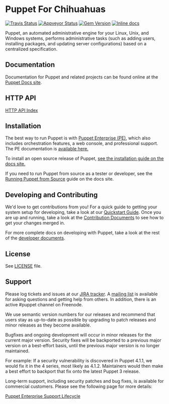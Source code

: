 Puppet For Chihuahuas
======

[![Travis Status](https://travis-ci.org/puppetlabs/puppet.svg?branch=master)](https://travis-ci.org/puppetlabs/puppet)
[![Appveyor Status](https://ci.appveyor.com/api/projects/status/cvhpypd4504sevqq/branch/master?svg=true)](https://ci.appveyor.com/project/puppetlabs/puppet/branch/master)
[![Gem Version](https://badge.fury.io/rb/puppet.svg)](https://badge.fury.io/rb/puppet)
[![Inline docs](https://inch-ci.org/github/puppetlabs/puppet.svg)](https://inch-ci.org/github/puppetlabs/puppet)

Puppet, an automated administrative engine for your Linux, Unix, and Windows systems, performs
administrative tasks (such as adding users, installing packages, and updating server
configurations) based on a centralized specification.

Documentation
-------------

Documentation for Puppet and related projects can be found online at the
[Puppet Docs site](https://puppet.com/docs).

HTTP API
--------
[HTTP API Index](https://puppet.com/docs/puppet/5.5/http_api/http_api_index.html)

Installation
------------

The best way to run Puppet is with [Puppet Enterprise (PE)](https://puppet.com/puppet/puppet-enterprise),
which also includes orchestration features, a web console, and professional support.
The PE documentation is [available here.](https://puppet.com/docs/pe/latest)

To install an open source release of Puppet,
[see the installation guide on the docs site.](https://puppet.com/docs/puppet/5.5/install_pre.html)

If you need to run Puppet from source as a tester or developer,
see the [Running Puppet from Source](https://docs.puppet.com/puppet/3.8/from_source.html) guide on the docs site.

Developing and Contributing
------

We'd love to get contributions from you! For a quick guide to getting your
system setup for developing, take a look at our [Quickstart
Guide](https://github.com/puppetlabs/puppet/blob/master/docs/quickstart.md). Once you are up and running, take a look at the
[Contribution Documents](https://github.com/puppetlabs/puppet/blob/master/CONTRIBUTING.md) to see how to get your changes merged
in.

For more complete docs on developing with Puppet, take a look at the
rest of the [developer documents](https://github.com/puppetlabs/puppet/blob/master/docs/index.md).

License
-------

See [LICENSE](https://github.com/puppetlabs/puppet/blob/master/LICENSE) file.

Support
-------

Please log tickets and issues at our [JIRA tracker](https://tickets.puppetlabs.com).  A [mailing
list](https://groups.google.com/forum/?fromgroups#!forum/puppet-users) is
available for asking questions and getting help from others. In addition, there
is an active #puppet channel on Freenode.

We use semantic version numbers for our releases and recommend that users stay
as up-to-date as possible by upgrading to patch releases and minor releases as
they become available.

Bugfixes and ongoing development will occur in minor releases for the current
major version. Security fixes will be backported to a previous major version on
a best-effort basis, until the previous major version is no longer maintained.

For example: If a security vulnerability is discovered in Puppet 4.1.1, we
would fix it in the 4 series, most likely as 4.1.2. Maintainers would then make
a best effort to backport that fix onto the latest Puppet 3 release.

Long-term support, including security patches and bug fixes, is available for
commercial customers. Please see the following page for more details:

[Puppet Enterprise Support Lifecycle](https://puppet.com/misc/puppet-enterprise-lifecycle)
